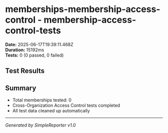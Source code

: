 # memberships-membership-access-control - membership-access-control-tests

**Date:** 2025-06-17T19:39:11.468Z  
**Duration:** 15192ms  
**Tests:** 0 (0 passed, 0 failed)

## Test Results



## Summary

- Total memberships tested: 0
- Cross-Organization Access Control tests completed
- All test data cleaned up automatically

---
*Generated by SimpleReporter v1.0*
